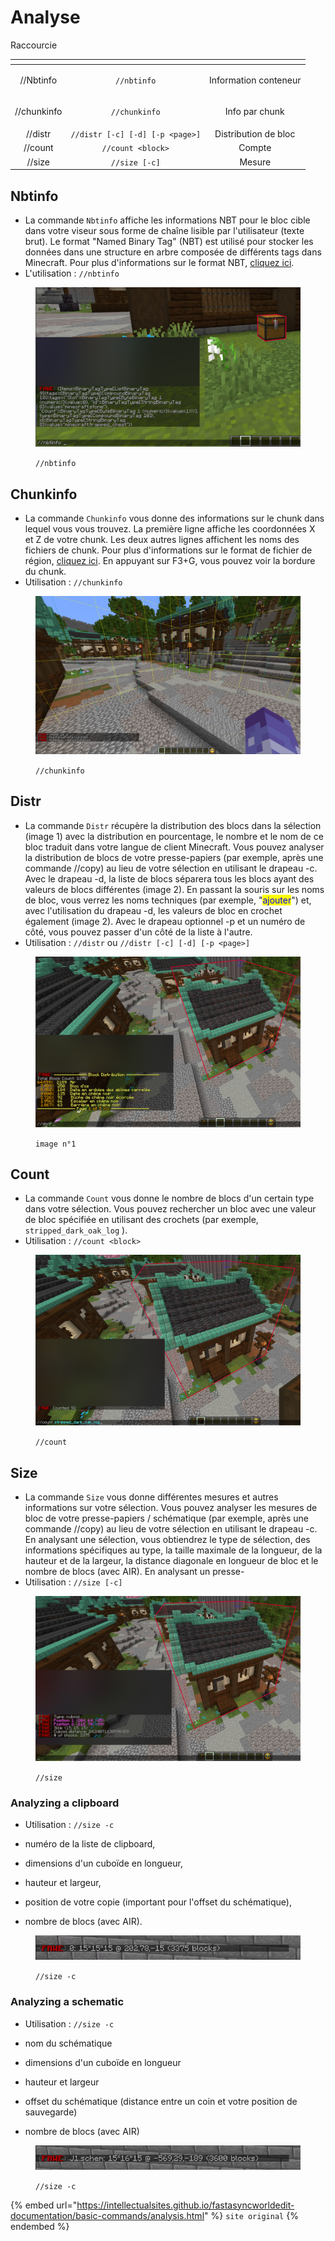 # Analyse

Raccourcie

<table data-view="cards"><thead><tr><th align="center"></th><th align="center"></th><th align="center"></th></tr></thead><tbody><tr><td align="center">//Nbtinfo</td><td align="center"><code>//nbtinfo</code></td><td align="center"><p></p><p>Information conteneur</p></td></tr><tr><td align="center">//chunkinfo</td><td align="center"><code>//chunkinfo</code></td><td align="center"><p></p><p>Info par chunk</p></td></tr><tr><td align="center">//distr</td><td align="center"><code>//distr [-c] [-d] [-p &#x3C;page>]</code></td><td align="center">Distribution de bloc</td></tr><tr><td align="center">//count</td><td align="center"><code>//count &#x3C;block></code></td><td align="center">Compte</td></tr><tr><td align="center">//size</td><td align="center"><code>//size [-c]</code></td><td align="center">Mesure </td></tr></tbody></table>

## Nbtinfo

* La commande `Nbtinfo` affiche les informations NBT pour le bloc cible dans votre viseur sous forme de chaîne lisible par l'utilisateur (texte brut). Le format "Named Binary Tag" (NBT) est utilisé pour stocker les données dans une structure en arbre composée de différents tags dans Minecraft. Pour plus d'informations sur le format NBT, [cliquez ici](https://minecraft.fandom.com/fr/wiki/Format\_NBT).
* L'utilisation : `//nbtinfo`

<figure><img src="../../.gitbook/assets/nbtinfo.jpg" alt=""><figcaption><p><code>//nbtinfo</code></p></figcaption></figure>

## Chunkinfo

* La commande `Chunkinfo` vous donne des informations sur le chunk dans lequel vous vous trouvez. La première ligne affiche les coordonnées X et Z de votre chunk. Les deux autres lignes affichent les noms des fichiers de chunk. Pour plus d'informations sur le format de fichier de région, [cliquez ici](https://minecraft.fandom.com/fr/wiki/Tron%C3%A7on). En appuyant sur F3+G, vous pouvez voir la bordure du chunk.
* Utilisation : `//chunkinfo`

<figure><img src="../../.gitbook/assets/chunkinfo (1).png" alt=""><figcaption><p><code>//chunkinfo</code></p></figcaption></figure>

## Distr

* La commande `Distr` récupère la distribution des blocs dans la sélection (image 1) avec la distribution en pourcentage, le nombre et le nom de ce bloc traduit dans votre langue de client Minecraft. Vous pouvez analyser la distribution de blocs de votre presse-papiers (par exemple, après une commande //copy) au lieu de votre sélection en utilisant le drapeau -c. Avec le drapeau -d, la liste de blocs séparera tous les blocs ayant des valeurs de blocs différentes (image 2). En passant la souris sur les noms de bloc, vous verrez les noms techniques (par exemple, "<mark style="color:blue;">ajouter</mark>") et, avec l'utilisation du drapeau -d, les valeurs de bloc en crochet également (image 2). Avec le drapeau optionnel -p et un numéro de côté, vous pouvez passer d'un côté de la liste à l'autre.
* Utilisation : `//distr` ou `//distr [-c] [-d] [-p <page>]`

<figure><img src="../../.gitbook/assets/distr.png" alt=""><figcaption><p><code>image n°1</code></p></figcaption></figure>

## Count

* La commande `Count` vous donne le nombre de blocs d'un certain type dans votre sélection. Vous pouvez rechercher un bloc avec une valeur de bloc spécifiée en utilisant des crochets (par exemple, `stripped_dark_oak_log` ).
* Utilisation : `//count <block>`

<figure><img src="../../.gitbook/assets/count.png" alt=""><figcaption><p><code>//count</code></p></figcaption></figure>

## Size

* La commande `Size` vous donne différentes mesures et autres informations sur votre sélection. Vous pouvez analyser les mesures de bloc de votre presse-papiers / schématique (par exemple, après une commande //copy) au lieu de votre sélection en utilisant le drapeau -c. En analysant une sélection, vous obtiendrez le type de sélection, des informations spécifiques au type, la taille maximale de la longueur, de la hauteur et de la largeur, la distance diagonale en longueur de bloc et le nombre de blocs (avec AIR). En analysant un presse-
* Utilisation : `//size [-c]`

<figure><img src="../../.gitbook/assets/size (1).png" alt=""><figcaption><p><code>//size</code></p></figcaption></figure>

### Analyzing a clipboard <a href="#_analyzing_a_clipboard" id="_analyzing_a_clipboard"></a>

*   Utilisation : `//size -c`


* numéro de la liste de clipboard,&#x20;
* dimensions d'un cuboïde en longueur,&#x20;
* hauteur et largeur,&#x20;
* position de votre copie (important pour l'offset du schématique),&#x20;
* nombre de blocs (avec AIR).

<figure><img src="../../.gitbook/assets/clipboard analyse.png" alt=""><figcaption><p><code>//size -c</code></p></figcaption></figure>

### Analyzing a schematic <a href="#_analyzing_a_schematic" id="_analyzing_a_schematic"></a>

*   Utilisation : `//size -c`


* nom du schématique
* dimensions d'un cuboïde en longueur
* hauteur et largeur
* offset du schématique (distance entre un coin et votre position de sauvegarde)
* nombre de blocs (avec AIR)

<figure><img src="../../.gitbook/assets/schematic analyse.png" alt=""><figcaption><p><code>//size -c</code></p></figcaption></figure>

{% embed url="https://intellectualsites.github.io/fastasyncworldedit-documentation/basic-commands/analysis.html" %}
`site original`
{% endembed %}
